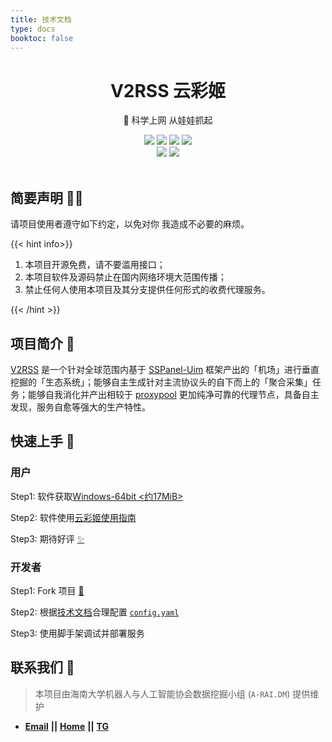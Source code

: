 ```yaml
---
title: 技术文档
type: docs
booktoc: false
---
```


<div align="center">
    <h1> V2RSS 云彩姬</h1>
    <p>🚀 科学上网 从娃娃抓起</p>
    <img src="https://img.shields.io/static/v1?message=reference&color=blue&style=for-the-badge&logo=micropython&label=python">
    <img src="https://img.shields.io/github/license/qin2dim/v2raycloudspider?style=for-the-badge">
	<a href="https://github.com/QIN2DIM/V2RayCloudSpider/releases"><img src="https://img.shields.io/github/downloads/qin2dim/v2raycloudspider/total?style=for-the-badge"></a>
	<a href="https://github.com/QIN2DIM/V2RayCloudSpider/releases"><img src="https://img.shields.io/github/v/release/qin2dim/v2raycloudspider?style=for-the-badge"></a>
	<br>
	<a href="https://github.com/QIN2DIM/V2RayCloudSpider"><img src="https://img.shields.io/github/stars/qin2dim/v2raycloudspider?style=social"></a>
	<a href = "https://t.me/joinchat/HlB9SQJubb5VmNU5"><img src="https://img.shields.io/static/v1?style=social&logo=telegram&label=chat&message=studio" ></a>
	<br>
	<br>
</div>


## **简要声明** 🧙‍♂️

请项目使用者遵守如下约定，以免对你 我造成不必要的麻烦。

{{< hint info>}}

1. 本项目开源免费，请不要滥用接口；
2. 本项目软件及源码禁止在国内网络环境大范围传播；
3. 禁止任何人使用本项目及其分支提供任何形式的收费代理服务。

{{< /hint >}}

## **项目简介** 👋

[V2RSS](https://github.com/QIN2DIM/V2RayCloudSpider) 是一个针对全球范围内基于 [SSPanel-Uim](https://github.com/Anankke/SSPanel-Uim) 框架产出的「机场」进行垂直挖掘的「生态系统」；能够自主生成针对主流协议头的自下而上的「聚合采集」任务；能够自我消化并产出相较于 [proxypool](https://github.com/zu1k/proxypool) 更加纯净可靠的代理节点，具备自主发现，服务自愈等强大的生产特性。

##  **快速上手** 🛴

### 用户

Step1: 软件获取[Windows-64bit <约17MiB>](https://github.com/QIN2DIM/V2RayCloudSpider/releases)

Step2: 软件使用[云彩姬使用指南](/docs/user/v2rss-cli/overview)

Step3: 期待好评 [✨](https://github.com/QIN2DIM/V2RayCloudSpider)

### 开发者

Step1: Fork 项目 [🥂](https://github.com/QIN2DIM/V2RayCloudSpider)

Step2: 根据[技术文档]()合理配置 [`config.yaml`](https://github.com/QIN2DIM/V2RayCloudSpider/blob/master/V2RaycSpider1225/src/config-sample.yaml) 

Step3: 使用脚手架调试并部署服务

 

## **联系我们** 📧

> 本项目由海南大学机器人与人工智能协会数据挖掘小组 (`A-RAI.DM`) 提供维护

- [**Email**](mailto:HainanU_arai@163.com?subject=GitHub-Issues) **||** [**Home**](https://a-rai.github.io/) **||** [**TG**](https://t.me/joinchat/HlB9SQJubb5VmNU5)

